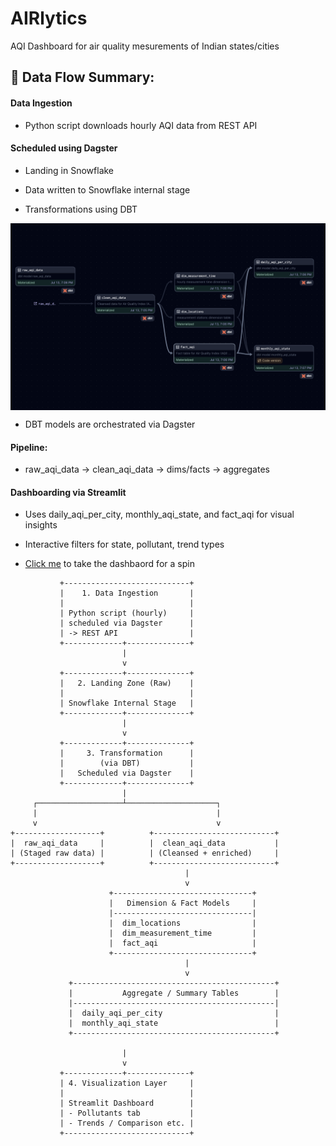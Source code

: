 
# AIRlytics
 AQI Dashboard for air quality mesurements of Indian states/cities

## 🔁 Data Flow Summary:

#### Data Ingestion

- Python script downloads hourly AQI data from REST API

#### Scheduled using Dagster

- Landing in Snowflake

- Data written to Snowflake internal stage

- Transformations using DBT
<img src="../../images/AIRlytics_DBT_model.png" align="center" />

- DBT models are orchestrated via Dagster

#### Pipeline: 
- raw_aqi_data → clean_aqi_data → dims/facts → aggregates

#### Dashboarding via Streamlit

- Uses daily_aqi_per_city, monthly_aqi_state, and fact_aqi for visual insights

- Interactive filters for state, pollutant, trend types
- [Click me](https://data-alchemist.streamlit.app/) to take the dashbaord for a spin 

```
           +----------------------------+
           |    1. Data Ingestion       |
           |                            |
           | Python script (hourly)     |
           | scheduled via Dagster      |
           | -> REST API                |
           +-------------+--------------+
                         |
                         v
           +-------------+--------------+
           |   2. Landing Zone (Raw)    |
           |                            |
           | Snowflake Internal Stage   |
           +-------------+--------------+
                         |
                         v
           +-------------+--------------+
           |     3. Transformation      |
           |        (via DBT)           |
           |   Scheduled via Dagster    |
           +-------------+--------------+
                         |
     ┌───────────────────┴────────────────────┐
     |                                        |
     v                                        v
+-------------------+          +---------------------------+
|  raw_aqi_data     |          |  clean_aqi_data           |
| (Staged raw data) |          | (Cleansed + enriched)     |
+-------------------+          +---------------------------+
                                       |
                                       v
                      +-------------------------------+
                      |   Dimension & Fact Models     |
                      |-------------------------------|
                      |  dim_locations                |
                      |  dim_measurement_time         |
                      |  fact_aqi                     |
                      +-------------------------------+
                                       |
                                       v
             +---------------------------------------------+
             |           Aggregate / Summary Tables        |
             |---------------------------------------------|
             |  daily_aqi_per_city                         |
             |  monthly_aqi_state                          |
             +---------------------------------------------+

                         |
                         v
           +-------------+--------------+
           | 4. Visualization Layer     |
           |                            |
           | Streamlit Dashboard        |
           | - Pollutants tab           |
           | - Trends / Comparison etc. |
           +----------------------------+



```